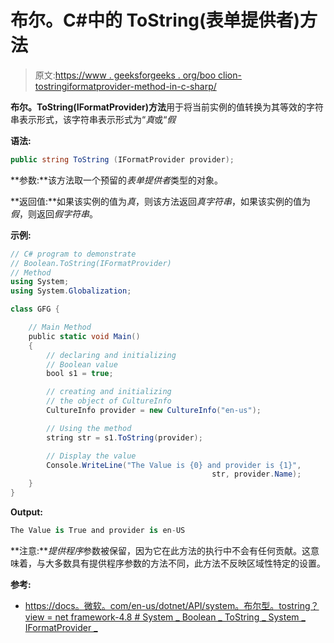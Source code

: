 # 布尔。C#中的 ToString(表单提供者)方法

> 原文:[https://www . geeksforgeeks . org/boo clion-tostringiformatprovider-method-in-c-sharp/](https://www.geeksforgeeks.org/booolean-tostringiformatprovider-method-in-c-sharp/)

**布尔。ToString(IFormatProvider)方法**用于将当前实例的值转换为其等效的字符串表示形式，该字符串表示形式为“*真*或“*假*

**语法:**

```cs
public string ToString (IFormatProvider provider);
```

**参数:**该方法取一个预留的*表单提供者*类型的对象。

**返回值:**如果该实例的值为*真*，则该方法返回*真字符串*，如果该实例的值为*假*，则返回*假字符串*。

**示例:**

```cs
// C# program to demonstrate
// Boolean.ToString(IFormatProvider)
// Method
using System;
using System.Globalization;

class GFG {

    // Main Method
    public static void Main()
    {
        // declaring and initializing
        // Boolean value
        bool s1 = true;

        // creating and initializing
        // the object of CultureInfo
        CultureInfo provider = new CultureInfo("en-us");

        // Using the method
        string str = s1.ToString(provider);

        // Display the value
        Console.WriteLine("The Value is {0} and provider is {1}",
                                             str, provider.Name);
    }
}
```

**Output:**

```cs
The Value is True and provider is en-US

```

**注意:***提供程序*参数被保留，因为它在此方法的执行中不会有任何贡献。这意味着，与大多数具有提供程序参数的方法不同，此方法不反映区域性特定的设置。

**参考:**

*   [https://docs。微软。com/en-us/dotnet/API/system。布尔型。tostring？view = net framework-4.8 # System _ Boolean _ ToString _ System _ IFormatProvider _](https://docs.microsoft.com/en-us/dotnet/api/system.boolean.tostring?view=netframework-4.8#System_Boolean_ToString_System_IFormatProvider_)